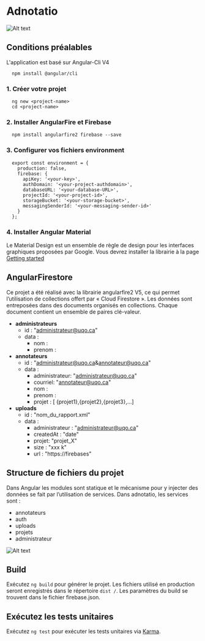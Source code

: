 # Adnotatio
![Alt text](https://firebasestorage.googleapis.com/v0/b/projetia-8a0f1.appspot.com/o/uploads%2Fadno.svg?alt=media&token=2992a291-6958-4155-9282-6d37084d3b76)


## Conditions préalables
L'application est basé sur Angular-Cli V4
```
  npm install @angular/cli
  ```
### 1. Créer votre projet
```
  ng new <project-name>
  cd <project-name>
  ```
### 2. Installer AngularFire et Firebase
```
  npm install angularfire2 firebase --save
  ```
### 3. Configurer vos fichiers environment
```
  export const environment = {
    production: false,
    firebase: {
      apiKey: '<your-key>',
      authDomain: '<your-project-authdomain>',
      databaseURL: '<your-database-URL>',
      projectId: '<your-project-id>',
      storageBucket: '<your-storage-bucket>',
      messagingSenderId: '<your-messaging-sender-id>'
    }
  };
  ```
  ### 4. Installer Angular Material
  Le Material Design est un ensemble de règle de design pour les interfaces graphiques proposées par Google. Vous devrez installer la librairie à la page [Getting started](https://material.angular.io/guide/getting-started)
## AngularFirestore 
Ce projet a été réalisé avec la librairie angularfire2 V5, ce qui permet l’utilisation de collections offert par « Cloud Firestore ». Les données sont entreposées dans des documents organisés en collections. Chaque document contient un ensemble de paires clé-valeur.
* **administrateurs**
  *   id : "administrateur@uqo.ca"
  * data :
    * nom :
    * prenom :  
* **annotateurs** 
  * id : "administrateur@uqo.ca&annotateur@uqo.ca"
  * data : 
    * administrateur: "administrateur@uqo.ca"
    * courriel: "annotateur@uqo.ca"
    * nom : 
    * prenom :
    * projet : [ {projet1},{projet2},{projet3},...]   
* **uploads**
  * id : "nom_du_rapport.xml"
  * data : 
    * administrateur : "administrateur@uqo.ca"
    * createdAt : "date"
    * projet: "projet_X"
    * size : "xxx k"
    * url : "https://firebases"

## Structure de fichiers du projet
Dans Angular les modules sont statique et le mécanisme pour y injecter des données se fait par l’utilisation de services. Dans adnotatio, les services sont :
* annotateurs
* auth
* uploads
* projets
* administrateur

![Alt text](https://firebasestorage.googleapis.com/v0/b/projetia-8a0f1.appspot.com/o/uploads%2Farchi111%402x-100.jpg?alt=media&token=c0623ae4-fc0e-460b-ae6f-011d33afef4d)
## Build 
Exécutez `ng build` pour générer le projet. Les fichiers utilisé en production seront enregistrés dans le répertoire `dist /`. Les paramètres du build se trouvent dans le fichier firebase.json.

## Exécutez les tests unitaires
Exécutez `ng test` pour exécuter les tests unitaires via [Karma](https://karma-runner.github.io/1.0/index.html).


